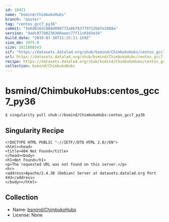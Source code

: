 ```yaml
---
id: 10421
name: "bsmind/ChimbukoHubs"
branch: "master"
tag: "centos_gcc7_py36"
commit: "5e6d816dc888d099772a86783779712bbfe2888a"
version: "dadc87708238360aeec77f11c0103e34"
build_date: "2019-07-30T21:15:11.159Z"
size_mb: 3975.0
size: 1821888543
sif: "https://datasets.datalad.org/shub/bsmind/ChimbukoHubs/centos_gcc7_py36/2019-07-30-5e6d816d-dadc8770/dadc87708238360aeec77f11c0103e34.sif"
url: https://datasets.datalad.org/shub/bsmind/ChimbukoHubs/centos_gcc7_py36/2019-07-30-5e6d816d-dadc8770/
recipe: https://datasets.datalad.org/shub/bsmind/ChimbukoHubs/centos_gcc7_py36/2019-07-30-5e6d816d-dadc8770/Singularity
collection: bsmind/ChimbukoHubs
---
```


# bsmind/ChimbukoHubs:centos_gcc7_py36

```bash
$ singularity pull shub://bsmind/ChimbukoHubs:centos_gcc7_py36
```

## Singularity Recipe

```singularity
<!DOCTYPE HTML PUBLIC "-//IETF//DTD HTML 2.0//EN">
<html><head>
<title>404 Not Found</title>
</head><body>
<h1>Not Found</h1>
<p>The requested URL was not found on this server.</p>
<hr>
<address>Apache/2.4.38 (Debian) Server at datasets.datalad.org Port 443</address>
</body></html>
```

## Collection

 - Name: [bsmind/ChimbukoHubs](https://github.com/bsmind/ChimbukoHubs)
 - License: None

